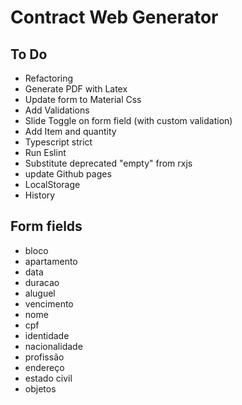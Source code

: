 # Contract Web Generator

## To Do
* Refactoring
* Generate PDF with Latex
* Update form to Material Css
* Add Validations
* Slide Toggle on form field (with custom validation)
* Add Item and quantity
* Typescript strict
* Run Eslint
* Substitute deprecated "empty" from rxjs
* update Github pages
* LocalStorage
* History


## Form fields
* bloco
* apartamento
* data
* duracao
* aluguel
* vencimento
* nome
* cpf
* identidade
* nacionalidade
* profissão
* endereço
* estado civil
* objetos


